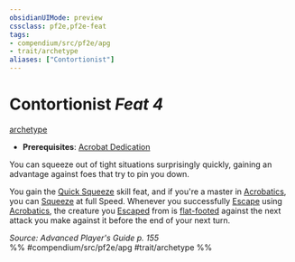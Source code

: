 ```yaml
---
obsidianUIMode: preview
cssclass: pf2e,pf2e-feat
tags:
- compendium/src/pf2e/apg
- trait/archetype
aliases: ["Contortionist"]
---
```

# Contortionist  *Feat 4*  
[archetype](rules/traits/archetype.md "Archetype Feat Trait")  

- **Prerequisites**: [Acrobat Dedication](compendium/feats/acrobat-dedication-apg.md)

You can squeeze out of tight situations surprisingly quickly, gaining an advantage against foes that try to pin you down.

You gain the [Quick Squeeze](compendium/feats/quick-squeeze.md) skill feat, and if you're a master in [Acrobatics](compendium/skills.md#Acrobatics), you can [Squeeze](rules/actions/squeeze.md) at full Speed. Whenever you successfully [Escape](rules/actions/escape.md) using [Acrobatics](compendium/skills.md#Acrobatics), the creature you [Escaped](rules/actions/escape.md) from is [flat-footed](rules/conditions.md#Flat-footed) against the next attack you make against it before the end of your next turn.

*Source: Advanced Player's Guide p. 155*  
%% #compendium/src/pf2e/apg #trait/archetype %%